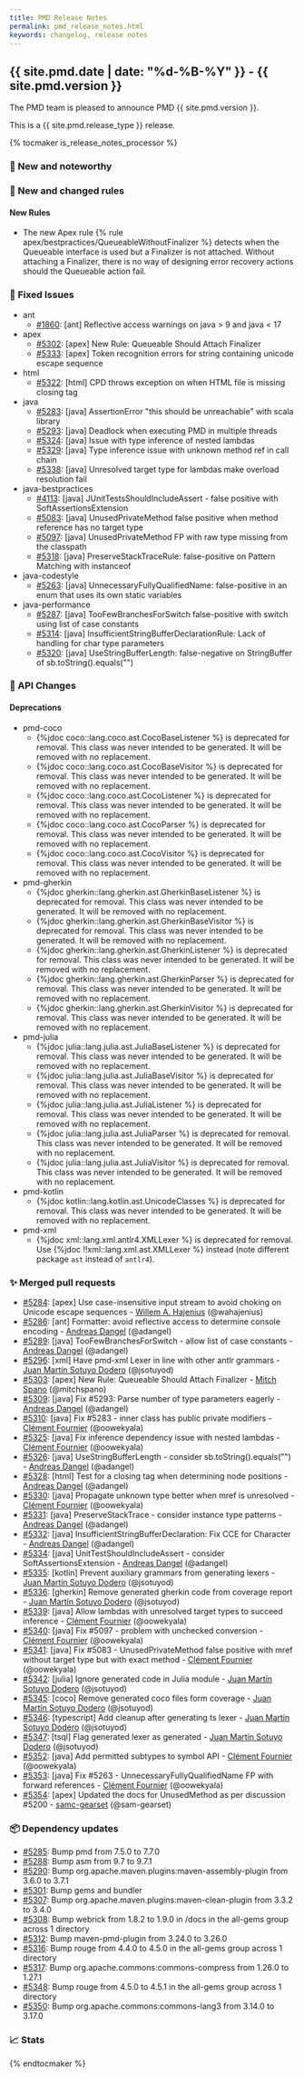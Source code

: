 ```yaml
---
title: PMD Release Notes
permalink: pmd_release_notes.html
keywords: changelog, release notes
---
```


## {{ site.pmd.date | date: "%d-%B-%Y" }} - {{ site.pmd.version }}

The PMD team is pleased to announce PMD {{ site.pmd.version }}.

This is a {{ site.pmd.release_type }} release.

{% tocmaker is_release_notes_processor %}

### 🚀 New and noteworthy

### 🌟 New and changed rules

#### New Rules
* The new Apex rule {% rule apex/bestpractices/QueueableWithoutFinalizer %} detects when the Queueable interface
  is used but a Finalizer is not attached. Without attaching a Finalizer, there is no way of designing error
  recovery actions should the Queueable action fail.

### 🐛 Fixed Issues
* ant
  * [#1860](https://github.com/pmd/pmd/issues/1860): \[ant] Reflective access warnings on java > 9 and java < 17
* apex
  * [#5302](https://github.com/pmd/pmd/issues/5302): \[apex] New Rule: Queueable Should Attach Finalizer
  * [#5333](https://github.com/pmd/pmd/issues/5333): \[apex] Token recognition errors for string containing unicode escape sequence
* html
  * [#5322](https://github.com/pmd/pmd/issues/5322): \[html] CPD throws exception on when HTML file is missing closing tag
* java
  * [#5283](https://github.com/pmd/pmd/issues/5283): \[java] AssertionError "this should be unreachable" with scala library
  * [#5293](https://github.com/pmd/pmd/issues/5293): \[java] Deadlock when executing PMD in multiple threads
  * [#5324](https://github.com/pmd/pmd/issues/5324): \[java] Issue with type inference of nested lambdas
  * [#5329](https://github.com/pmd/pmd/issues/5329): \[java] Type inference issue with unknown method ref in call chain
  * [#5338](https://github.com/pmd/pmd/issues/5338): \[java] Unresolved target type for lambdas make overload resolution fail
* java-bestpractices
  * [#4113](https://github.com/pmd/pmd/issues/4113): \[java] JUnitTestsShouldIncludeAssert - false positive with SoftAssertionsExtension
  * [#5083](https://github.com/pmd/pmd/issues/5083): \[java] UnusedPrivateMethod false positive when method reference has no target type
  * [#5097](https://github.com/pmd/pmd/issues/5097): \[java] UnusedPrivateMethod FP with raw type missing from the classpath
  * [#5318](https://github.com/pmd/pmd/issues/5318): \[java] PreserveStackTraceRule: false-positive on Pattern Matching with instanceof
* java-codestyle
  * [#5263](https://github.com/pmd/pmd/issues/5263): \[java] UnnecessaryFullyQualifiedName: false-positive in an enum that uses its own static variables
* java-performance
  * [#5287](https://github.com/pmd/pmd/issues/5287): \[java] TooFewBranchesForSwitch false-positive with switch using list of case constants
  * [#5314](https://github.com/pmd/pmd/issues/5314): \[java] InsufficientStringBufferDeclarationRule: Lack of handling for char type parameters
  * [#5320](https://github.com/pmd/pmd/issues/5320): \[java] UseStringBufferLength: false-negative on StringBuffer of sb.toString().equals("")

### 🚨 API Changes

#### Deprecations
* pmd-coco
  * {%jdoc coco::lang.coco.ast.CocoBaseListener %} is deprecated for removal. This class was never intended
     to be generated. It will be removed with no replacement.
   * {%jdoc coco::lang.coco.ast.CocoBaseVisitor %} is deprecated for removal. This class was never intended
     to be generated. It will be removed with no replacement.
   * {%jdoc coco::lang.coco.ast.CocoListener %} is deprecated for removal. This class was never intended
     to be generated. It will be removed with no replacement.
   * {%jdoc coco::lang.coco.ast.CocoParser %} is deprecated for removal. This class was never intended
     to be generated. It will be removed with no replacement.
   * {%jdoc coco::lang.coco.ast.CocoVisitor %} is deprecated for removal. This class was never intended
     to be generated. It will be removed with no replacement.
* pmd-gherkin
  * {%jdoc gherkin::lang.gherkin.ast.GherkinBaseListener %} is deprecated for removal. This class was never intended
    to be generated. It will be removed with no replacement.
  * {%jdoc gherkin::lang.gherkin.ast.GherkinBaseVisitor %} is deprecated for removal. This class was never intended
    to be generated. It will be removed with no replacement.
  * {%jdoc gherkin::lang.gherkin.ast.GherkinListener %} is deprecated for removal. This class was never intended
    to be generated. It will be removed with no replacement.
  * {%jdoc gherkin::lang.gherkin.ast.GherkinParser %} is deprecated for removal. This class was never intended
    to be generated. It will be removed with no replacement.
  * {%jdoc gherkin::lang.gherkin.ast.GherkinVisitor %} is deprecated for removal. This class was never intended
    to be generated. It will be removed with no replacement.
* pmd-julia
  * {%jdoc julia::lang.julia.ast.JuliaBaseListener %} is deprecated for removal. This class was never intended to
    be generated. It will be removed with no replacement.
  * {%jdoc julia::lang.julia.ast.JuliaBaseVisitor %} is deprecated for removal. This class was never intended to
    be generated. It will be removed with no replacement.
  * {%jdoc julia::lang.julia.ast.JuliaListener %} is deprecated for removal. This class was never intended to
    be generated. It will be removed with no replacement.
  * {%jdoc julia::lang.julia.ast.JuliaParser %} is deprecated for removal. This class was never intended to
    be generated. It will be removed with no replacement.
  * {%jdoc julia::lang.julia.ast.JuliaVisitor %} is deprecated for removal. This class was never intended to
    be generated. It will be removed with no replacement.
* pmd-kotlin
  * {%jdoc kotlin::lang.kotlin.ast.UnicodeClasses %} is deprecated for removal. This class was never intended to
    be generated. It will be removed with no replacement.
* pmd-xml
  * {%jdoc xml::lang.xml.antlr4.XMLLexer %} is deprecated for removal. Use {%jdoc !!xml::lang.xml.ast.XMLLexer %}
    instead (note different package `ast` instead of `antlr4`).

### ✨ Merged pull requests
<!-- content will be automatically generated, see /do-release.sh -->
* [#5284](https://github.com/pmd/pmd/pull/5284): \[apex] Use case-insensitive input stream to avoid choking on Unicode escape sequences - [Willem A. Hajenius](https://github.com/wahajenius) (@wahajenius)
* [#5286](https://github.com/pmd/pmd/pull/5286): \[ant] Formatter: avoid reflective access to determine console encoding - [Andreas Dangel](https://github.com/adangel) (@adangel)
* [#5289](https://github.com/pmd/pmd/pull/5289): \[java] TooFewBranchesForSwitch - allow list of case constants - [Andreas Dangel](https://github.com/adangel) (@adangel)
* [#5296](https://github.com/pmd/pmd/pull/5296): \[xml] Have pmd-xml Lexer in line with other antlr grammars - [Juan Martín Sotuyo Dodero](https://github.com/jsotuyod) (@jsotuyod)
* [#5303](https://github.com/pmd/pmd/pull/5303): \[apex] New Rule: Queueable Should Attach Finalizer - [Mitch Spano](https://github.com/mitchspano) (@mitchspano)
* [#5309](https://github.com/pmd/pmd/pull/5309): \[java] Fix #5293: Parse number of type parameters eagerly - [Andreas Dangel](https://github.com/adangel) (@adangel)
* [#5310](https://github.com/pmd/pmd/pull/5310): \[java] Fix #5283 - inner class has public private modifiers - [Clément Fournier](https://github.com/oowekyala) (@oowekyala)
* [#5325](https://github.com/pmd/pmd/pull/5325): \[java] Fix inference dependency issue with nested lambdas - [Clément Fournier](https://github.com/oowekyala) (@oowekyala)
* [#5326](https://github.com/pmd/pmd/pull/5326): \[java] UseStringBufferLength - consider sb.toString().equals("") - [Andreas Dangel](https://github.com/adangel) (@adangel)
* [#5328](https://github.com/pmd/pmd/pull/5328): \[html] Test for a closing tag when determining node positions - [Andreas Dangel](https://github.com/adangel) (@adangel)
* [#5330](https://github.com/pmd/pmd/pull/5330): \[java] Propagate unknown type better when mref is unresolved - [Clément Fournier](https://github.com/oowekyala) (@oowekyala)
* [#5331](https://github.com/pmd/pmd/pull/5331): \[java] PreserveStackTrace - consider instance type patterns - [Andreas Dangel](https://github.com/adangel) (@adangel)
* [#5332](https://github.com/pmd/pmd/pull/5332): \[java] InsufficientStringBufferDeclaration: Fix CCE for Character - [Andreas Dangel](https://github.com/adangel) (@adangel)
* [#5334](https://github.com/pmd/pmd/pull/5334): \[java] UnitTestShouldIncludeAssert - consider SoftAssertionsExtension - [Andreas Dangel](https://github.com/adangel) (@adangel)
* [#5335](https://github.com/pmd/pmd/pull/5335): \[kotlin] Prevent auxiliary grammars from generating lexers - [Juan Martín Sotuyo Dodero](https://github.com/jsotuyod) (@jsotuyod)
* [#5336](https://github.com/pmd/pmd/pull/5336): \[gherkin] Remove generated gherkin code from coverage report - [Juan Martín Sotuyo Dodero](https://github.com/jsotuyod) (@jsotuyod)
* [#5339](https://github.com/pmd/pmd/pull/5339): \[java] Allow lambdas with unresolved target types to succeed inference - [Clément Fournier](https://github.com/oowekyala) (@oowekyala)
* [#5340](https://github.com/pmd/pmd/pull/5340): \[java] Fix #5097 - problem with unchecked conversion - [Clément Fournier](https://github.com/oowekyala) (@oowekyala)
* [#5341](https://github.com/pmd/pmd/pull/5341): \[java] Fix #5083 - UnusedPrivateMethod false positive with mref without target type but with exact method - [Clément Fournier](https://github.com/oowekyala) (@oowekyala)
* [#5342](https://github.com/pmd/pmd/pull/5342): \[julia] Ignore generated code in Julia module - [Juan Martín Sotuyo Dodero](https://github.com/jsotuyod) (@jsotuyod)
* [#5345](https://github.com/pmd/pmd/pull/5345): \[coco] Remove generated coco files form coverage - [Juan Martín Sotuyo Dodero](https://github.com/jsotuyod) (@jsotuyod)
* [#5346](https://github.com/pmd/pmd/pull/5346): \[typescript] Add cleanup after generating ts lexer - [Juan Martín Sotuyo Dodero](https://github.com/jsotuyod) (@jsotuyod)
* [#5347](https://github.com/pmd/pmd/pull/5347): \[tsql] Flag generated lexer as generated - [Juan Martín Sotuyo Dodero](https://github.com/jsotuyod) (@jsotuyod)
* [#5352](https://github.com/pmd/pmd/pull/5352): \[java] Add permitted subtypes to symbol API - [Clément Fournier](https://github.com/oowekyala) (@oowekyala)
* [#5353](https://github.com/pmd/pmd/pull/5353): \[java] Fix #5263 - UnnecessaryFullyQualifiedName FP with forward references - [Clément Fournier](https://github.com/oowekyala) (@oowekyala)
* [#5354](https://github.com/pmd/pmd/pull/5354): \[apex] Updated the docs for UnusedMethod as per discussion #5200 - [samc-gearset](https://github.com/sam-gearset) (@sam-gearset)

### 📦 Dependency updates
<!-- content will be automatically generated, see /do-release.sh -->
* [#5285](https://github.com/pmd/pmd/pull/5285): Bump pmd from 7.5.0 to 7.7.0
* [#5288](https://github.com/pmd/pmd/pull/5288): Bump asm from 9.7 to 9.7.1
* [#5290](https://github.com/pmd/pmd/pull/5290): Bump org.apache.maven.plugins:maven-assembly-plugin from 3.6.0 to 3.7.1
* [#5301](https://github.com/pmd/pmd/pull/5301): Bump gems and bundler
* [#5307](https://github.com/pmd/pmd/pull/5307): Bump org.apache.maven.plugins:maven-clean-plugin from 3.3.2 to 3.4.0
* [#5308](https://github.com/pmd/pmd/pull/5308): Bump webrick from 1.8.2 to 1.9.0 in /docs in the all-gems group across 1 directory
* [#5312](https://github.com/pmd/pmd/pull/5312): Bump maven-pmd-plugin from 3.24.0 to 3.26.0
* [#5316](https://github.com/pmd/pmd/pull/5316): Bump rouge from 4.4.0 to 4.5.0 in the all-gems group across 1 directory
* [#5317](https://github.com/pmd/pmd/pull/5317): Bump org.apache.commons:commons-compress from 1.26.0 to 1.27.1
* [#5348](https://github.com/pmd/pmd/pull/5348): Bump rouge from 4.5.0 to 4.5.1 in the all-gems group across 1 directory
* [#5350](https://github.com/pmd/pmd/pull/5350): Bump org.apache.commons:commons-lang3 from 3.14.0 to 3.17.0

### 📈 Stats
<!-- content will be automatically generated, see /do-release.sh -->

{% endtocmaker %}

